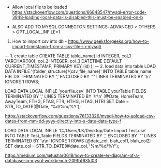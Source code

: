 
- Allow local file to be loaded https://stackoverflow.com/questions/66848547/mysql-error-code-3948-loading-local-data-is-disabled-this-must-be-enabled-on-b

- ALSO ADD TO MYSQL CONNECTON SETTINGS: ADVANCED > OTHERS > OPT_LOCAL_INFILE=1


1.  How to import csv into db - https://www.geeksforgeeks.org/how-to-import-timestamp-from-a-csv-file-in-mysql/

-- 1. create table
CREATE TABLE table_name(
id INTEGER,
col_1 VARCHAR(100),
col_2 INTEGER,
col_3 DATETIME DEFAULT CURRENT_TIMESTAMP,
PRIMARY KEY (id)
);
-- 2. load data into table
LOAD DATA INFILE '{folder_structure}/{csv_file_name}'
INTO TABLE table_name
FIELDS TERMINATED BY ','
ENCLOSED BY '"'
LINES TERMINATED BY '\n'
IGNORE 1 ROWS;


LOAD DATA LOCAL INFILE 'yourfile.csv'
INTO TABLE yourTable
FIELDS TERMINATED BY ','
LINES TERMINATED BY '\r\n' 
(@Date, HomeTeam, AwayTeam, FTHG, FTAG, FTR, HTHG, HTAG, HTR)
SET Date = STR_TO_DATE(@Date, '%d/%m/%Y');

https://stackoverflow.com/questions/76133326/mysql-how-to-upload-csv-dates-from-mm-dd-yyyy-directly-into-a-date-data-type-f

LOAD DATA LOCAL INFILE 'C:/Users/LK/Desktop/Date Import Test.csv'
INTO TABLE Test_Table
FIELDS TERMINATED BY ','
ENCLOSED BY '"'
LINES TERMINATED BY '\r\n'
IGNORE 1 ROWS
(@date_col, blah_col1, blah_col2)
SET date_col = STR_TO_DATE(@date_col, '%m/%d/%Y');


https://medium.com/@tushar0618/how-to-create-er-diagram-of-a-database-in-mysql-workbench-209fbf63fd03


